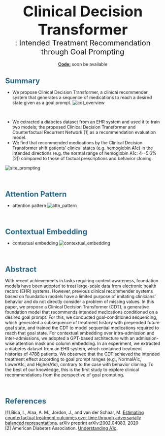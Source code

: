 <center><font size="10"><b>Clinical Decision Transformer</b> </font></center>
<center><font size="5">: Intended Treatment Recommendation through Goal Prompting</font></center>
<br>
<center> <u><b>Code:</b></u> soon be available </center>

<br>

<span style="color: #2d6885"><font size="5"><b>Summary</b></font></span>
- We propose Clinical Decision Transformer, a clinical recommender system that generates a sequence of medications to reach a desired state given as a goal prompt.
![cdt_overview](https://user-images.githubusercontent.com/119850923/215435040-0a80bbac-671f-42c2-8e22-2904d1311fcc.gif)

<br>

- We extracted a diabetes dataset from an EHR system and used it to train two models; the proposed Clinical Decision Transformer and Counterfactual Recurrent Network [1] as a recommendation evaluation model.
- We find that recommended medications by the Clinical Decision Transformer shift patients' clinical states (e.g. hemoglobin A1c) in the intended directions (e.g. the normal range of hemoglobin A1c: 4--5.6% [2]) compared to those of factual prescriptions and behavior cloning.

![site_prompting](https://user-images.githubusercontent.com/119850923/215435046-0135fa9e-7929-42dc-9290-578419afde63.png)  


<br><br>

<span style="color: #2d6885"><font size="5"><b>Attention Pattern</b></font></span>
- attention pattern
![attn_pattern](https://user-images.githubusercontent.com/119850923/215553247-4daf4c72-14bd-40a7-a0e1-f2a7c0322d39.png)

<br><br>

<span style="color: #2d6885"><font size="5"><b>Contextual Embedding</b></font></span>
- contextual embedding
![contextual_embedding](https://user-images.githubusercontent.com/119850923/215551150-1a209b3b-496d-46b4-9ecd-c9e3f6ec12cd.png)

<br><br>

<span style="color: #2d6885"><font size="5"><b>Abstract</b></font></span>

With recent achievements in tasks requiring context awareness, foundation models have been adopted to treat large-scale data from electronic health record (EHR) systems. However, previous clinical recommender systems based on foundation models have a limited purpose of imitating clinicians’ behavior and do not directly consider a problem of missing values. In this paper, we propose a Clinical Decision Transformer (CDT), a generative foundation model that recommends intended medications conditioned on a desired goal prompt. For this, we conducted goal-conditioned sequencing, which generated a subsequence of treatment history with prepended future goal state, and trained the CDT to model sequential medications required to reach that goal state. For contextual embedding over intra-admission and inter-admissions, we adopted a GPT-based architecture with an admission-wise attention mask and column embedding. In an experiment, we extracted a diabetes dataset from an EHR system, which contained treatment histories of 4788 patients. We observed that the CDT achieved the intended treatment effect according to goal prompt ranges (e.g., NormalA1c, LowerA1c, and HigherA1c), contrary to the case with  behavior cloning. To the best of our knowledge, this is the first study to explore clinical recommendations from the perspective of goal prompting.

<br><br>

<span style="color: #2d6885"><font size="5"><b>References</b></font></span>

[1] Bica, I., Alaa, A. M., Jordon, J., and van der Schaar, M.
[Estimating counterfactual treatment outcomes over time
through adversarially balanced representations](https://arxiv.org/abs/2002.04083). arXiv
preprint arXiv:2002.04083, 2020  
[2] American Diabetes Association. [Understanding A1c](https://diabetes.org/diabetes/a1c). 
